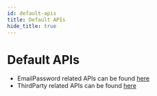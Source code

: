 ```yaml
---
id: default-apis
title: Default APIs
hide_title: true
---
```


# Default APIs

- EmailPassword related APIs can be found [here](../emailpassword/default-apis)
- ThirdParty related APIs can be found [here](../thirdparty/default-apis)